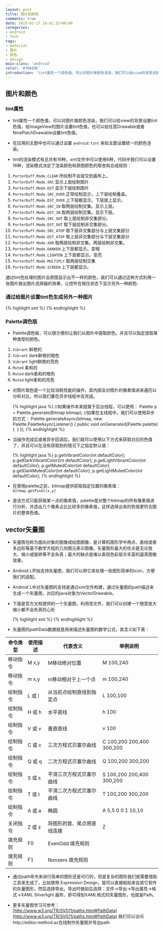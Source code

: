 ```yaml
---
layout: post
title: 图片和颜色
comments: true
date: 2015-02-17 14:42:32+00:00
categories:
- Android
- Tech
tags:
- material
- 图片
- 颜色
- design
main-class: 'android'
color: '#7D669E'
introduction: 'tint属性一个颜色值，可以对图片做颜色渲染，我们可以给view的背景设置tint色值，给ImageView的图片设置tint色值，也可以给任意Drawable或者NinePatchDrawable设置tint色值。'
---
```


## 图片和颜色


### tint属性

- tint属性一个颜色值，可以对图片做颜色渲染，我们可以给view的背景设置tint色值，给ImageView的图片设置tint色值，也可以给任意Drawable或者NinePatchDrawable设置tint色值。

- 在应用的主题中也可以通过设置 `android:tint` 来给主题设置统一的颜色渲染。

- tint的渲染模式有总共有16种，xml文件中可以使用6种，代码中我们可以设置16种，渲染模式决定了渲染颜色和原图颜色的取舍和合成规则：



1.  `PorterDuff.Mode.CLEAR` 所绘制不会提交到画布上。
2.  `PorterDuff.Mode.SRC` 显示上层绘制图片
3.  `PorterDuff.Mode.DST` 显示下层绘制图片
4.  `PorterDuff.Mode.SRC_OVER` 正常绘制显示，上下层绘制叠盖。
5.  `PorterDuff.Mode.DST_OVER` 上下层都显示。下层居上显示。
6.  `PorterDuff.Mode.SRC_IN` 取两层绘制交集。显示上层。
7.  `PorterDuff.Mode.DST_IN` 取两层绘制交集。显示下层。
8.  `PorterDuff.Mode.SRC_OUT` 取上层绘制非交集部分。
9.  `PorterDuff.Mode.DST_OUT` 取下层绘制非交集部分。
10.  `PorterDuff.Mode.SRC_ATOP` 取下层非交集部分与上层交集部分
11.  `PorterDuff.Mode.DST_ATOP` 取上层非交集部分与下层交集部分
12.  `PorterDuff.Mode.XOR` 取两层绘制非交集。两层绘制非交集。
13.  `PorterDuff.Mode.DARKEN` 上下层都显示。变暗
14.  `PorterDuff.Mode.LIGHTEN` 上下层都显示。变亮
15.  `PorterDuff.Mode.MULTIPLY` 取两层绘制交集
16.  `PorterDuff.Mode.SCREEN` 上下层都显示。

通过tint色处理的图片会原图显示出不一样的颜色，我们可以通过这种方式利用一张图片做出图片选择器的效果，让控件在按压状态下显示另外一种颜色:

### 通过给图片设置tint色生成另外一种图片

	
{% highlight xml %}
   <bitmap xmlns:android="http://schemas.android.com/apk/res/android"
            android:src="@drawable/ring"
            android:tintMode="multiply"
            android:tint="#5677fc" >
    <!--利用新的图片生成图片选择器-->
   <selector xmlns:android="http://schemas.android.com/apk/res/android">
           <item android:drawable="@drawable/tint_bitmap" android:state_pressed="true">
           <item android:drawable="@drawable/ring" >
   </selector>
 {% endhighlight %}
 
 
### Palette调色版

- Palette调色板，可以很方便的让我们从图片中提取颜色。并且可以指定提取某种类型的颜色。

1.  `Vibrant` 鲜艳的
2.  `Vibrant` dark鲜艳的暗色
3.  `Vibrant` light鲜艳的亮色
4.  `Muted` 柔和的
5.  `Muted` dark柔和的暗色
6.  `Muted` light柔和的亮色

* 对图片取色是一个比较消耗性能的操作，其内部会对图片的像素值进来遍历以分析对比，所以我们要在异步线程中去完成。

    {% highlight java %}
	//如果操作本来就属于后台线程，可以使用：
    Palette p = Palette.generate(Bitmap bitmap);
    //如果在主线程中，我们可以使用异步的方式：
    Palette.generateAsync(bitmap, new Palette.PaletteAsyncListener() {
            public void onGenerated(Palette palette) {  }
    });
   {% endhighlight %}


* 当操作完成后或者异步回调后，我们就可以使用以下方式来获取对应的色值了，并且可以在没有获取到的情况下之指定默认值：

	{% highlight java %}
    p.getVibrantColor(int defaultColor);
    p.getDarkVibrantColor(int defaultColor);
    p.getLightVibrantColor(int defaultColor);
    p.getMutedColor(int defaultColor);
    p.getDarkMutedColor(int defaultColor);
    p.getLightMutedColor(int defaultColor);
	{% endhighlight %}

* 在使用palette之前，bitmap提供获取指定位置的像素值： `bitmap.getPixel(x,y)`


* 是该方式只能获取某一点的像素值，palette是对整个bitmap的所有像素值进行分析，并选出几个像素占比比较多的像素值，这样选择出来的色值更符合图片的整体色值。

## vector矢量图

- 矢量图也称为面向对象的图像或绘图图像，是计算机图形学中用点、直线或者多边形等基于数学方程的几何图元表示图像。矢量图形最大的优点是无论放大、缩小或旋转等不会失真；最大的缺点是难以表现色彩层次丰富的逼真图像效果。

- Android L开始支持矢量图，我们可以用它来处理一些图形简单的icon，方便我们的适配。

- Android L中对矢量图的支持是通过xml文件构建，通过矢量图的path描述来生成一个矢量图，对应的java对象为VectorDrawable。

- 下面是官方文档提供的一个矢量图，利用改文件，我们可以创建一个随意放大缩小都不会失真的心形

   {% highlight xml %}
	<vector xmlns:android="http://schemas.android.com/apk/res/android"
            android:height="300dp"
            android:width="300dp"
            android:viewportHeight="40"
            android:viewportWidth="40">
           <path android:fillColor="#ff00ff"
                    android:pathData="M20.5,9.5
                            c-1.955,0,-3.83,1.268,-4.5,3
                            c-0.67,-1.732,-2.547,-3,-4.5,-3
                            C8.957,9.5,7,11.432,7,14
                            c0,3.53,3.793,6.257,9,11.5
                            c5.207,-5.242,9,-7.97,9,-11.5
                            C25,11.432,23.043,9.5,20.5,9.5z"/>
   </vector>
	{% endhighlight %}
- 矢量图的pathData数据就是用来描述矢量图的数学公式，其含义如下表：

<table>
<thead>
<tr>
<th>命令类型 </th>
<th> 使用描述 </th>
<th> 代表含义 </th>
<th> 举例说明</th>
</tr>
</thead>
<tbody>
<tr>
<td>移动指令  </td>
<td> M x,y </td>
<td> M移动绝对位置 </td>
<td> M 100,240</td>
</tr>
<tr>
<td>移动指令 </td>
<td> m x,y </td>
<td> m移动相对于上一个点 </td>
<td> m 100,240</td>
</tr>
<tr>
<td>绘制指令 </td>
<td> L 或 l </td>
<td> 从当前点绘制直线到指定点 </td>
<td> L 100,100</td>
</tr>
<tr>
<td>绘制指令 </td>
<td> H 或 h </td>
<td> 水平直线 </td>
<td> h 100</td>
</tr>
<tr>
<td>绘制指令  </td>
<td> V 或 v </td>
<td> 垂直直线  </td>
<td> v 100</td>
</tr>
<tr>
<td>绘制指令 </td>
<td> C 或 c </td>
<td> 三次方程式贝塞尔曲线 </td>
<td> C 100,200 200,400 300,200</td>
</tr>
<tr>
<td>绘制指令 </td>
<td> Q 或 q </td>
<td> 二次方程式贝塞尔曲线 </td>
<td> Q 100,200 300,200</td>
</tr>
<tr>
<td>绘制指令 </td>
<td> S 或 s </td>
<td> 平滑三次方程式贝塞尔曲线 </td>
<td> S 100,200 200,400 300,200</td>
</tr>
<tr>
<td>绘制指令 </td>
<td> T 或 t </td>
<td> 平滑二次方程式贝塞尔曲线 </td>
<td> T 100,200 300,200</td>
</tr>
<tr>
<td>绘制指令 </td>
<td> A 或 a </td>
<td> 椭圆 </td>
<td> A 5,5 0 0 1 10,10</td>
</tr>
<tr>
<td>关闭指令 </td>
<td> Z 或 z </td>
<td> 将图形的首、尾点用直线连接 </td>
<td> Z</td>
</tr>
<tr>
<td>填充规则 </td>
<td> F0 </td>
<td> EvenOdd 填充规则</td>
<td></td>
</tr>
<tr>
<td>填充规则 </td>
<td> F1 </td>
<td> Nonzero 填充规则</td>
<td></td>
</tr>
</tbody>
</table>

- 通过path命令来进行简单的图形还是可行的，但是复杂的图形我们就需要借助工具来生成了，比如使用 Expression Design，就可以直接粘贴来自其它软件的矢量图形，然后选择导出，导出时做如后选择：文件->导出->导出属性->格式->XAML Silverlight 画布，即可得到XAML格式的矢量图形，也就是Path。

- 更多矢量图学习可参考：[http://www.w3.org/TR/SVG11/paths.html#PathData](http://www.w3.org/TR/SVG11/paths.html#PathData)
我们可以访问http://editor.method.ac在线制作矢量图并导出path